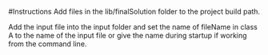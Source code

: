 #Instructions
Add files in the lib/finalSolution folder to the project build path.

Add the input file into the input folder and set the name of fileName in class A to the name of the input file or give the name during startup if working from the command line.